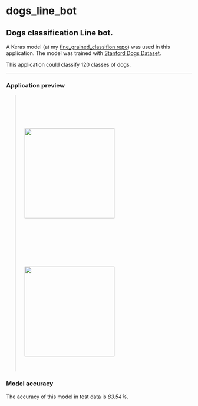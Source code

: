 # dogs_line_bot
## Dogs classification Line bot.

A Keras model (at my [fine_grained_classifion repo](https://github.com/xcnkx/fine_grained_classification)) was used in this application.  The model was trained with [Stanford Dogs Dataset](http://vision.stanford.edu/aditya86/ImageNetDogs/).

This application could classify 120 classes of dogs. 
____________________________________________________________________________________________________
### Application preview 
> <img src="https://i.imgur.com/BYimwxi.png" width="244" hspace="10" vspace="90"><img src="https://i.imgur.com/G8d17aL.png" width="244" hspace="10" vspace="40">

### Model accuracy
The accuracy of this model in test data is *83.54%*.

